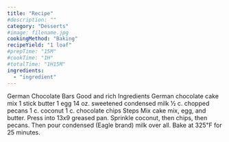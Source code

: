 ```yaml
---
title: "Recipe"
#description: ""
category: "Desserts"
#image: filename.jpg
cookingMethod: "Baking"
recipeYield: "1 loaf"
#prepTime: "15M"
#cookTime: "1H"
#totalTime: "1H15M"
ingredients:
  - "ingredient"
---
```


German Chocolate Bars
Good and rich
Ingredients
German chocolate cake mix
1 stick butter
1 egg
14 oz. sweetened condensed milk
½ c. chopped pecans
1 c. coconut
1 c. chocolate chips
Steps
Mix cake mix, egg, and butter. Press into 13x9 greased pan.
Sprinkle coconut, then chips, then pecans. Then pour condensed (Eagle brand) milk over all.
Bake at 325℉ for 25 minutes.
